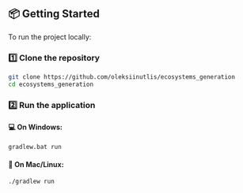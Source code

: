 ## 📦 Getting Started

To run the project locally:

### 1️⃣ Clone the repository

```bash
git clone https://github.com/oleksiinutlis/ecosystems_generation
cd ecosystems_generation
```

### 2️⃣ Run the application

#### 💻 On Windows:
```bash
gradlew.bat run
```

#### 🍎 On Mac/Linux:
```bash
./gradlew run
```
